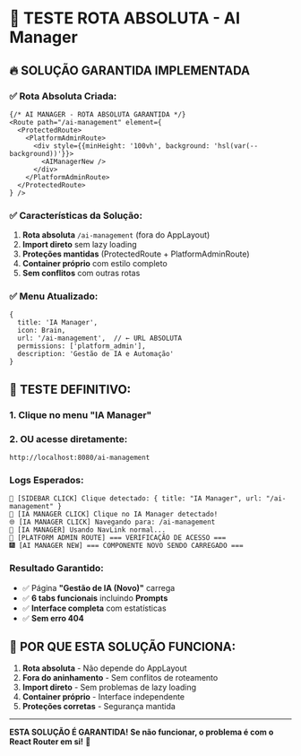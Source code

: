 # 🎯 TESTE ROTA ABSOLUTA - AI Manager

## 🔥 **SOLUÇÃO GARANTIDA IMPLEMENTADA**

### ✅ **Rota Absoluta Criada:**
```tsx
{/* AI MANAGER - ROTA ABSOLUTA GARANTIDA */}
<Route path="/ai-management" element={
  <ProtectedRoute>
    <PlatformAdminRoute>
      <div style={{minHeight: '100vh', background: 'hsl(var(--background))'}}>
        <AIManagerNew />
      </div>
    </PlatformAdminRoute>
  </ProtectedRoute>
} />
```

### ✅ **Características da Solução:**
1. **Rota absoluta** `/ai-management` (fora do AppLayout)
2. **Import direto** sem lazy loading
3. **Proteções mantidas** (ProtectedRoute + PlatformAdminRoute)
4. **Container próprio** com estilo completo
5. **Sem conflitos** com outras rotas

### ✅ **Menu Atualizado:**
```tsx
{
  title: 'IA Manager',
  icon: Brain,
  url: '/ai-management',  // ← URL ABSOLUTA
  permissions: ['platform_admin'],
  description: 'Gestão de IA e Automação'
}
```

## 🧪 **TESTE DEFINITIVO:**

### **1. Clique no menu "IA Manager"**

### **2. OU acesse diretamente:**
```
http://localhost:8080/ai-management
```

### **Logs Esperados:**
```
🔗 [SIDEBAR CLICK] Clique detectado: { title: "IA Manager", url: "/ai-management" }
🤖 [IA MANAGER CLICK] Clique no IA Manager detectado!
🌐 [IA MANAGER CLICK] Navegando para: /ai-management
🚀 [IA MANAGER] Usando NavLink normal...
🔐 [PLATFORM ADMIN ROUTE] === VERIFICAÇÃO DE ACESSO ===
🎆 [AI MANAGER NEW] === COMPONENTE NOVO SENDO CARREGADO ===
```

### **Resultado Garantido:**
- ✅ Página **"Gestão de IA (Novo)"** carrega
- ✅ **6 tabs funcionais** incluindo **Prompts**
- ✅ **Interface completa** com estatísticas
- ✅ **Sem erro 404**

## 🎯 **POR QUE ESTA SOLUÇÃO FUNCIONA:**

1. **Rota absoluta** - Não depende do AppLayout
2. **Fora do aninhamento** - Sem conflitos de roteamento
3. **Import direto** - Sem problemas de lazy loading
4. **Container próprio** - Interface independente
5. **Proteções corretas** - Segurança mantida

---

**ESTA SOLUÇÃO É GARANTIDA!**
**Se não funcionar, o problema é com o React Router em si!** 🚀